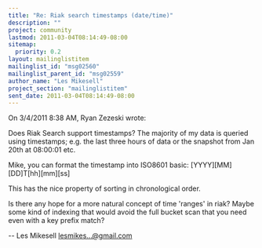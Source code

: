 ```yaml
---
title: "Re: Riak search timestamps (date/time)"
description: ""
project: community
lastmod: 2011-03-04T08:14:49-08:00
sitemap:
  priority: 0.2
layout: mailinglistitem
mailinglist_id: "msg02560"
mailinglist_parent_id: "msg02559"
author_name: "Les Mikesell"
project_section: "mailinglistitem"
sent_date: 2011-03-04T08:14:49-08:00
---
```


On 3/4/2011 8:38 AM, Ryan Zezeski wrote:

 Does Riak Search support timestamps? The majority of my data is
 queried using timestamps; e.g. the last three hours of data or the
 snapshot from Jan 20th at 08:00:01 etc.


Mike, you can format the timestamp into ISO8601 basic:
[YYYY][MM][DD]T[hh][mm][ss]

This has the nice property of sorting in chronological order.

Is there any hope for a more natural concept of time 'ranges' in riak? 
Maybe some kind of indexing that would avoid the full bucket scan that 
you need even with a key prefix match?


--
 Les Mikesell
 lesmikes...@gmail.com


